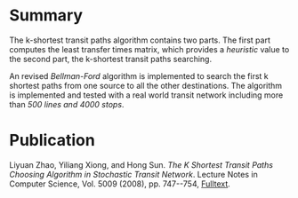 Summary
=======

The k-shortest transit paths algorithm contains two parts. 
The first part computes the least transfer times matrix, 
which provides a _heuristic_ value to the second part, 
the k-shortest transit paths searching.

An revised _Bellman-Ford_ algorithm is implemented to search 
the first k shortest paths from one source to all the other 
destinations. The algorithm is implemented and tested with 
a real world transit network including more than _500 lines 
and 4000 stops_. 

Publication
===========

Liyuan Zhao, Yiliang Xiong, and Hong Sun.
_The K Shortest Transit Paths Choosing Algorithm in Stochastic Transit Network_. 
Lecture Notes in Computer Science, Vol. 5009 (2008), pp. 747--754, 
[Fulltext](http://www.springerlink.com/content/6r1578566781l030/). 